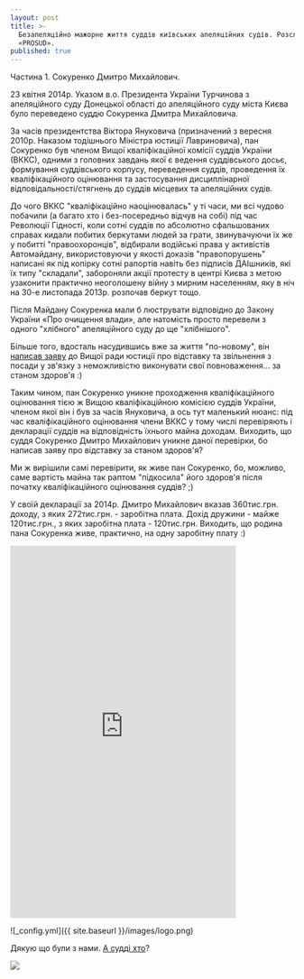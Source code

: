 ```yaml
---
layout: post
title: >-
  Безапеляційно мажорне життя суддів київських апеляційних судів. Розслідування
  «PROSUD».
published: true
---
```


Частина 1. Сокуренко Дмитро Михайлович.

23 квітня 2014р. Указом в.о. Президента України Турчинова з апеляційного суду Донецької області до апеляційного суду міста Києва було переведено суддю Сокуренка Дмитра Михайловича.

За часів президентства Віктора Януковича (призначений з вересня 2010р. Наказом тодішнього Міністра юстиції Лавриновича), пан Сокуренко був членом Вищої кваліфікаційної комісії суддів України (ВККС), одними з головних завдань якої є ведення суддівського досьє, формування суддівського корпусу, переведення суддів, проведення їх кваліфікаційного оцінювання та застосування дисциплінарної відповідальності/стягнень до суддів місцевих та апеляційних судів.

До чого ВККС "кваліфікаційно наоцінювалась" у ті часи, ми всі чудово побачили (а багато хто і без-посередньо відчув на собі) під час Революції Гідності, коли сотні суддів по абсолютно сфальшованих справах кидали побитих беркутами людей за грати, звинувачуючи їх же у побитті "правоохоронців", відбирали водійські права у активістів Автомайдану, використовуючи у якості доказів "правопорушень" написані як під копірку сотні рапортів навіть без підписів ДАІшників, які їх типу "складали", забороняли акції протесту в центрі Києва з метою узаконити практично неоголошену війну з мирним населенням, яку в  ніч на 30-е листопада 2013р. розпочав беркут тощо.
 
Після Майдану Сокуренка мали б люструвати відповідно до Закону України «Про очищення влади», але натомість просто перевели з одного "хлібного" апеляційного суду до ще "хлібнішого".
 
Більше того, вдосталь насудившись вже за життя "по-новому", він [написав заяву](http://jurliga.ligazakon.ua/news/2016/5/20/145668.htm) до Вищої ради юстиції про відставку та звільнення з посади у зв'язку з неможливістю виконувати свої повноваження... за станом здоров'я :)
 
Таким чином, пан Сокуренко уникне проходження кваліфікаційного оцінювання тією ж Вищою кваліфікаційною комісією суддів України, членом якої він і був за часів Януковича, а ось тут маленький нюанс: під час кваліфікаційного оцінювання члени ВККС у тому числі перевіряють і декларації суддів на відповідність їхнього майна доходам. Виходить, що суддя Сокуренко Дмитро Михайлович уникне даної перевірки, бо написав заяву про відставку за станом здоров'я?
 
Ми ж вирішили самі перевірити, як живе пан Сокуренко, бо, можливо, саме вартість майна так раптом "підкосила" його здоров'я після початку кваліфікаційного оцінювання суддів? ;)
 
У своїй декларації за 2014р. Дмитро Михайлович вказав 360тис.грн. доходу, з яких 272тис.грн. - заробітна плата. Дохід дружини - майже 120тис.грн., з яких заробітна плата - 120тис.грн. Виходить, що родина пана Сокуренка живе, практично, на одну заробітну плату :)

<iframe src="https://www.facebook.com/plugins/post.php?href=https%3A%2F%2Fwww.facebook.com%2Fautomaidan%2Fposts%2F1154486417896038&amp;width=400" width="400" height="660" style="border:none;overflow:hidden" scrolling="no" frameborder="0" allowtransparency="true"></iframe>

![_config.yml]({{ site.baseurl }}/images/logo.png)

Дякую що були з нами. [А судді хто](https://prosud.info/)?

<div id="fb-root"></div>
<script>(function(d, s, id) {
  var js, fjs = d.getElementsByTagName(s)[0];
  if (d.getElementById(id)) return;
  js = d.createElement(s); js.id = id;
  js.src = "//connect.facebook.net/uk_UA/sdk.js#xfbml=1&version=v2.6";
  fjs.parentNode.insertBefore(js, fjs);
}(document, 'script', 'facebook-jssdk'));</script>

<div class="fb-comments" data-href="http://blog.prosud.info/titushki-sudushki/" data-numposts="5"></div>

![]({{site.baseurl}}http://minionomaniya.ru/wp-content/uploads/2015/10/%D0%BC%D0%B8%D0%BD%D1%8C%D0%BE%D0%BD%D1%8B-%D0%BA%D0%B0%D1%80%D1%82%D0%B8%D0%BD%D0%BA%D0%B8-%D0%B2-%D1%85%D0%BE%D1%80%D0%BE%D1%88%D0%B5%D0%BC-%D0%BA%D0%B0%D1%87%D0%B5%D1%81%D1%82%D0%B2%D0%B5.jpg)
